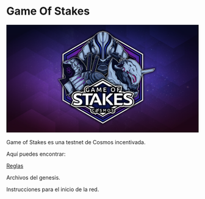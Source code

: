 # Game Of Stakes

![Game Of Stakes](GameOfStakes.png)


Game of Stakes es una testnet de Cosmos incentivada.

Aquí puedes encontrar:

[Reglas](RULES.md)

Archivos del genesis.

Instrucciones para el inicio de la red.
